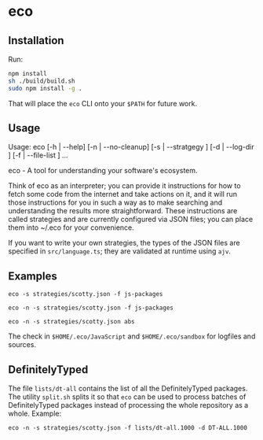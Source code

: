 # eco

## Installation
Run:

```sh
npm install
sh ./build/build.sh
sudo npm install -g .
```

That will place the `eco` CLI onto your `$PATH` for future work.

## Usage
Usage: eco [-h | --help]
           [-n | --no-cleanup]
           [-s | --stratgegy <path>]
           [-d | --log-dir <path>]
           [-f | --file-list <path>]
	   <path> ...

eco - A tool for understanding your software's ecosystem.

Think of eco as an interpreter; you can provide it instructions for
how to fetch some code from the internet and take actions on it, and
it will run those instructions for you in such a way as to make
searching and understanding the results more straightforward. These
instructions are called strategies and are currently configured via
JSON files; you can place them into ~/.eco for your convenience.

If you want to write your own strategies, the types of the JSON files
are specified in `src/language.ts`; they are validated at runtime
using `ajv`.

## Examples

```
eco -s strategies/scotty.json -f js-packages
```

```
eco -n -s strategies/scotty.json -f js-packages
```

```
eco -n -s strategies/scotty.json abs
```

The check in `$HOME/.eco/JavaScript` and `$HOME/.eco/sandbox` for
logfiles and sources.


## DefinitelyTyped

The file `lists/dt-all` contains the list of all the DefinitelyTyped
packages. The utility `split.sh` splits it so that `eco` can be used
to process batches of DefinitelyTyped packages instead of processing
the whole repository as a whole. Example:

```
eco -n -s strategies/scotty.json -f lists/dt-all.1000 -d DT-ALL.1000
```


